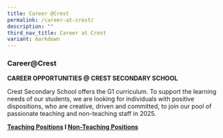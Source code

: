 ```yaml
---
title: Career @Crest
permalink: /career-at-crest/
description: ""
third_nav_title: Career at Crest
variant: markdown
---
```

### Career@Crest

**CAREER OPPORTUNITIES @ CREST SECONDARY SCHOOL**  

  

Crest Secondary School offers the G1 curriculum. To support the learning needs of our students, we are looking for individuals with positive dispositions, who are creative, driven and committed, to join our pool of passionate teaching and non-teaching staff in 2025.

**[Teaching Positions](/info-at-crest/teaching-positions/) I [Non-Teaching Positions](/info-at-crest/non-teaching-positions/)**
